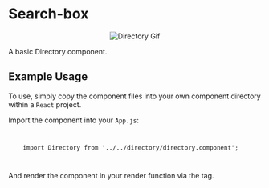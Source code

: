 # Search-box

<div align="center">

![Directory Gif](./images/directory.gif)

</div>

A basic Directory component. 

## Example Usage 

To use, simply copy the component files into your own component directory within a <code>React</code> project.

Import the component into your <code>App.js</code>:

<code>
<pre>
    import Directory from '../../directory/directory.component';
</pre>
</code>

And render the component in your render function via the tag.